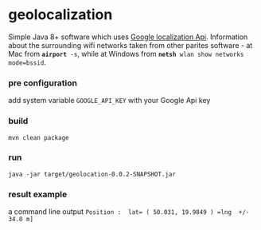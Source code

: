 # geolocalization
Simple Java 8+ software which uses [Google localization Api](https://developers.google.com/maps/documentation/geolocation/intro). 
Information about the surrounding wifi networks taken from other parites software - at Mac from **`airport`**` -s`, while at Windows from 
**`netsh`**` wlan show networks mode=bssid`.

### pre configuration
add system variable `GOOGLE_API_KEY` with your Google Api key 
### build
    mvn clean package
### run
    java -jar target/geolocation-0.0.2-SNAPSHOT.jar
        
### result example
a command line output
`Position :  lat= ( 50.031, 19.9849 ) =lng  +/- 34.0 m]`
